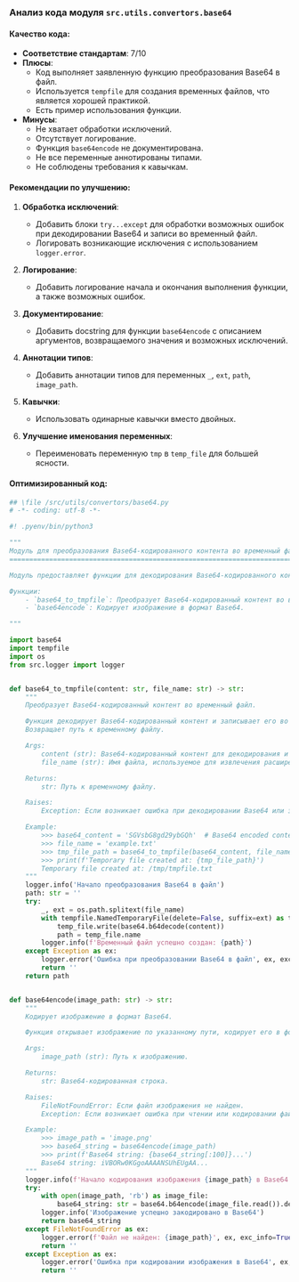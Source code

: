 ### **Анализ кода модуля `src.utils.convertors.base64`**

#### **Качество кода**:
- **Соответствие стандартам**: 7/10
- **Плюсы**:
  - Код выполняет заявленную функцию преобразования Base64 в файл.
  - Используется `tempfile` для создания временных файлов, что является хорошей практикой.
  - Есть пример использования функции.
- **Минусы**:
  - Не хватает обработки исключений.
  - Отсутствует логирование.
  - Функция `base64encode` не документирована.
  - Не все переменные аннотированы типами.
  - Не соблюдены требования к кавычкам.

#### **Рекомендации по улучшению**:

1.  **Обработка исключений**:
    - Добавить блоки `try...except` для обработки возможных ошибок при декодировании Base64 и записи во временный файл.
    - Логировать возникающие исключения с использованием `logger.error`.

2.  **Логирование**:
    - Добавить логирование начала и окончания выполнения функции, а также возможных ошибок.

3.  **Документирование**:
    - Добавить docstring для функции `base64encode` с описанием аргументов, возвращаемого значения и возможных исключений.

4.  **Аннотации типов**:
    - Добавить аннотации типов для переменных `_`, `ext`, `path`, `image_path`.

5.  **Кавычки**:
    - Использовать одинарные кавычки вместо двойных.

6.  **Улучшение именования переменных**:
    - Переименовать переменную `tmp` в `temp_file` для большей ясности.

#### **Оптимизированный код**:

```python
## \file /src/utils/convertors/base64.py
# -*- coding: utf-8 -*-

#! .pyenv/bin/python3

"""
Модуль для преобразования Base64-кодированного контента во временный файл
===========================================================================

Модуль предоставляет функции для декодирования Base64-кодированного контента и записи его во временный файл с указанным расширением.

Функции:
    - `base64_to_tmpfile`: Преобразует Base64-кодированный контент во временный файл.
    - `base64encode`: Кодирует изображение в формат Base64.

"""

import base64
import tempfile
import os
from src.logger import logger


def base64_to_tmpfile(content: str, file_name: str) -> str:
    """
    Преобразует Base64-кодированный контент во временный файл.

    Функция декодирует Base64-кодированный контент и записывает его во временный файл с тем же расширением, что и предоставленное имя файла.
    Возвращает путь к временному файлу.

    Args:
        content (str): Base64-кодированный контент для декодирования и записи в файл.
        file_name (str): Имя файла, используемое для извлечения расширения для временного файла.

    Returns:
        str: Путь к временному файлу.

    Raises:
        Exception: Если возникает ошибка при декодировании Base64 или записи в файл.

    Example:
        >>> base64_content = 'SGVsbG8gd29ybGQh'  # Base64 encoded content "Hello world!"
        >>> file_name = 'example.txt'
        >>> tmp_file_path = base64_to_tmpfile(base64_content, file_name)
        >>> print(f'Temporary file created at: {tmp_file_path}')
        Temporary file created at: /tmp/tmpfile.txt
    """
    logger.info('Начало преобразования Base64 в файл')
    path: str = ''
    try:
        _, ext = os.path.splitext(file_name)
        with tempfile.NamedTemporaryFile(delete=False, suffix=ext) as temp_file:
            temp_file.write(base64.b64decode(content))
            path = temp_file.name
        logger.info(f'Временный файл успешно создан: {path}')
    except Exception as ex:
        logger.error('Ошибка при преобразовании Base64 в файл', ex, exc_info=True)
        return ''
    return path


def base64encode(image_path: str) -> str:
    """
    Кодирует изображение в формат Base64.

    Функция открывает изображение по указанному пути, кодирует его в формат Base64 и возвращает закодированную строку.

    Args:
        image_path (str): Путь к изображению.

    Returns:
        str: Base64-кодированная строка.

    Raises:
        FileNotFoundError: Если файл изображения не найден.
        Exception: Если возникает ошибка при чтении или кодировании файла.

    Example:
        >>> image_path = 'image.png'
        >>> base64_string = base64encode(image_path)
        >>> print(f'Base64 string: {base64_string[:100]}...')
        Base64 string: iVBORw0KGgoAAAANSUhEUgAA...
    """
    logger.info(f'Начало кодирования изображения {image_path} в Base64')
    try:
        with open(image_path, 'rb') as image_file:
            base64_string: str = base64.b64encode(image_file.read()).decode('utf-8')
        logger.info('Изображение успешно закодировано в Base64')
        return base64_string
    except FileNotFoundError as ex:
        logger.error(f'Файл не найден: {image_path}', ex, exc_info=True)
        return ''
    except Exception as ex:
        logger.error('Ошибка при кодировании изображения в Base64', ex, exc_info=True)
        return ''